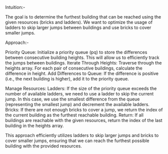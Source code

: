 Intuition:-

The goal is to determine the furthest building that can be reached using the given resources (bricks and ladders).
We want to optimize the usage of ladders to skip larger jumps between buildings and use bricks to cover smaller jumps.

Approach:-

Priority Queue:
Initialize a priority queue (pq) to store the differences between consecutive building heights. This will allow us to efficiently track the jumps between buildings.
Iterate Through Heights: 
Traverse through the heights array. For each pair of consecutive buildings, calculate the difference in height.
Add Differences to Queue:
If the difference is positive (i.e., the next building is higher), add it to the priority queue.

Manage Resources:
Ladders: If the size of the priority queue exceeds the number of available ladders, we need to use a ladder to skip the current jump.
In this case, we use the smallest difference from the queue (representing the smallest jump) and decrement the available ladders.
Bricks: If there are not enough bricks to cover a jump, we return the index of the current building as the furthest reachable building.
Return: If all buildings are reachable with the given resources, return the index of the last building in the heights array.

This approach efficiently utilizes ladders to skip larger jumps and bricks to cover smaller jumps, ensuring that we can reach the furthest possible building with the provided resources.
